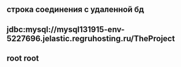 ## строка соединения с удаленной бд  ##
## jdbc:mysql://mysql131915-env-5227696.jelastic.regruhosting.ru/TheProject ##
## root root ##